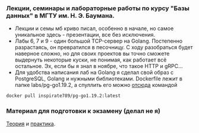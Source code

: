### Лекции, семинары и лабораторные работы по курсу "Базы данных" в МГТУ им. Н. Э. Баумана.

- Лекции и семы мб криво писал, особенно в начале, но самое уникальное здесь - презентации, все без исключения.
- Лабы 6, 7 и 9 - один большой TCP-сервер на Golang. Постепенно разрастаясь, он превратился в песочницу. С ходу разобраться будет наверное сложно, но для своих проектов вы точно сможете выдернуть некоторые куски, не понимая, как работает всё остальное. Эх, если бы я знал в ноябре, что такое HTTP и gRPC...
- Для удобства написания лаб на Golang я сделал свой образ с PostgreSQL, Golang и нужными библиотеками. Dockerfile лежит в папке labs/pg-go1.19.2, а спуллить его можно [отсюда](https://hub.docker.com/repository/docker/inspirate789/pg-go1.19.2) командой

```sh
docker pull inspirate789/pg-go1.19.2:latest
```



### Материал для подготовки к экзамену (делал не я)

[Теория](https://cheddar-numeric-9f9.notion.site/611b5869450e467888476d0c9572ad65) и [практика](https://github.com/Sunshine-ki/BMSTU5_DB/wiki).
